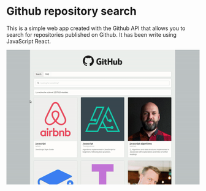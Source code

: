 # Github repository search

This is a simple web app created with the Github API that allows you to search for repositories published on Github.
It has been write using JavaScript React.

![](https://github.com/AliciaMV/github-repo-search/blob/master/github-repo-searching.gif)
